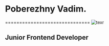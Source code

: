 # Poberezhny Vadim.            
==============================
![texr](https://photos.google.com/album/AF1QipN8hnPec1jkBRjMJbXkKRRCdI6bccDmxi7a_U6R/photo/AF1QipNAePFl4Vat_2jM87mUW8hAU-0Z8teftkuR67ih)
## Junior Frontend Developer

